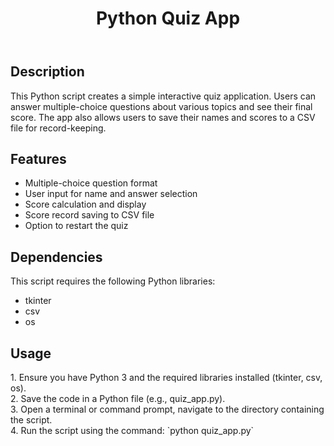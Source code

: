 
<!DOCTYPE html>
<html lang="en">
<head>
    <meta charset="UTF-8">
    <meta name="viewport" content="width=device-width, initial-scale=1.0">
   
    
</head>
 
<body>
    <header>
        <h1>Python Quiz App</h1>
    </header>
    <main>
        <section class="description">
            <h2>Description</h2>
            <p>
                This Python script creates a simple interactive quiz application. Users can answer multiple-choice questions 
                about various topics and see their final score. The app also allows users to save their names and scores
                to a CSV file for record-keeping.
            </p>
        </section>
        <section class="features">
            <h2>Features</h2>
            <ul>
                <li>Multiple-choice question format</li>
                <li>User input for name and answer selection</li>
                <li>Score calculation and display</li>
                <li>Score record saving to CSV file</li>
                <li>Option to restart the quiz</li>
            </ul>
        </section>
        <section class="dependencies">
            <h2>Dependencies</h2>
            <p>This script requires the following Python libraries:</p>
            <ul>
                <li>tkinter</li>
                <li>csv</li>
                <li>os</li>
            </ul>
        </section>
        <section class="usage">
            <h2>Usage</h2>
            <p>
                1. Ensure you have Python 3 and the required libraries installed (tkinter, csv, os).<br>
                2. Save the code in a Python file (e.g., quiz_app.py).<br>
                3. Open a terminal or command prompt, navigate to the directory containing the script.<br>
                4. Run the script using the command: `python quiz_app.py`
            </p>
        </section>
    </main>
</body>
</html>
